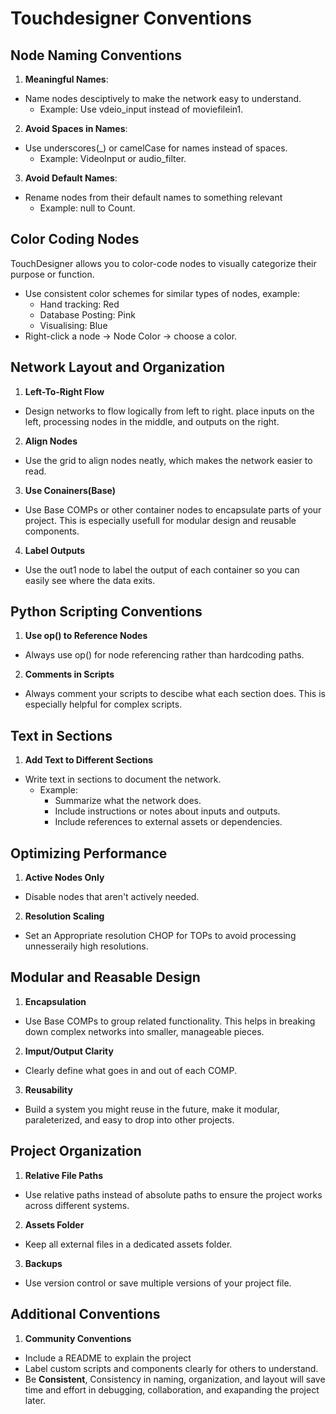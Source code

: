 # Touchdesigner Conventions

## Node Naming Conventions

1. **Meaningful Names**:

- Name nodes desciptively to make the network easy to understand.
  - Example: Use vdeio_input instead of moviefilein1.

2. **Avoid Spaces in Names**:

- Use underscores(\_) or camelCase for names instead of spaces.
  - Example: VideoInput or audio_filter.

3. **Avoid Default Names**:

- Rename nodes from their default names to something relevant
  - Example: null to Count.

## Color Coding Nodes

TouchDesigner allows you to color-code nodes to visually categorize their purpose or function.

- Use consistent color schemes for similar types of nodes, example:
  - Hand tracking: Red
  - Database Posting: Pink
  - Visualising: Blue
- Right-click a node → Node Color → choose a color.

## Network Layout and Organization

1. **Left-To-Right Flow**

- Design networks to flow logically from left to right. place inputs on the left, processing nodes in the middle, and outputs on the right.

2. **Align Nodes**

- Use the grid to align nodes neatly, which makes the network easier to read.

3. **Use Conainers(Base)**

- Use Base COMPs or other container nodes to encapsulate parts of your project. This is especially usefull for modular design and reusable components.

4. **Label Outputs**

- Use the out1 node to label the output of each container so you can easily see where the data exits.

## Python Scripting Conventions

1. **Use op() to Reference Nodes**

- Always use op() for node referencing rather than hardcoding paths.

2. **Comments in Scripts**

- Always comment your scripts to descibe what each section does. This is especially helpful for complex scripts.

## Text in Sections

1. **Add Text to Different Sections**

- Write text in sections to document the network.
  - Example:
    - Summarize what the network does.
    - Include instructions or notes about inputs and outputs.
    - Include references to external assets or dependencies.

## Optimizing Performance

1. **Active Nodes Only**

- Disable nodes that aren't actively needed.

2. **Resolution Scaling**

- Set an Appropriate resolution CHOP for TOPs to avoid processing unnesseraily high resolutions.

## Modular and Reasable Design

1. **Encapsulation**

- Use Base COMPs to group related functionality. This helps in breaking down complex networks into smaller, manageable pieces.

2. **Imput/Output Clarity**

- Clearly define what goes in and out of each COMP.

3. **Reusability**

- Build a system you might reuse in the future, make it modular, paraleterized, and easy to drop into other projects.

## Project Organization

1. **Relative File Paths**

- Use relative paths instead of absolute paths to ensure the project works across different systems.

2. **Assets Folder**

- Keep all external files in a dedicated assets folder.

3. **Backups**

- Use version control or save multiple versions of your project file.

## Additional Conventions

1. **Community Conventions**

- Include a README to explain the project
- Label custom scripts and components clearly for others to understand.
- Be **Consistent**, Consistency in naming, organization, and layout will save time and effort in debugging, collaboration, and exapanding the project later.
